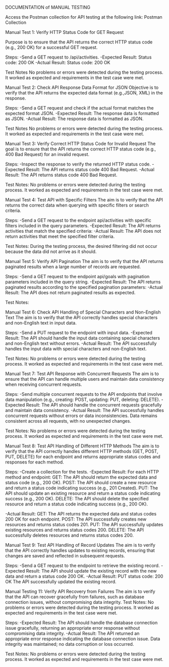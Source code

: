 DOCUMENTATION of MANUAL TESTING

Access the Postman collection for API testing at the following link: Postman Collection

Manual Test 1: Verify HTTP Status Code for GET Request

Purpose is to ensure that the API returns the correct HTTP status code (e.g., 200 OK) for a successful GET request.

Steps:
-Send a GET request to /api/activities.
-Expected Result: Status code: 200 OK
-Actual Result: Status code: 200 OK

Test Notes
No problems or errors were detected during the testing process. It worked as expected and requirements in the test case were met.


Manual Test 2: Check API Response Data Format for JSON
Objective is to verify that the API returns the expected data format (e.g.,JSON, XML) in the response.

Steps:
-Send a GET request and check if the actual format matches the expected format JSON.
-Expected Result: The response data is formatted as JSON.
-Actual Result: The response data is formatted as JSON.

Test Notes
No problems or errors were detected during the testing process. It worked as expected and requirements in the test case were met.

Manual Test 3: Verify Correct HTTP Status Code for Invalid Request
The goal is to ensure that the API returns the correct HTTP status code (e.g., 400 Bad Request) for an invalid request.

Steps:
-Inspect the response to verify the returned HTTP status code.
-Expected Result: The API returns status code 400 Bad Request.
-Actual Result: The API returns status code 400 Bad Request.

Test Notes: No problems or errors were detected during the testing process. It worked as expected and requirements in the test case were met.

Manual Test 4: Test API with Specific Filters
The aim is to verify that the API returns the correct data when querying with specific filters or search criteria.

Steps:
-Send a GET request to the endpoint api/activities with specific filters included in the query parameters.
-Expected Result: The API returns activities that match the specified criteria:
-Actual Result: The API does not return activities that meet the specified filter criteria.

Test Notes: During the testing process, the desired filtering did not occur because the data did not arrive as it should.

Manual Test 5: Verify API Pagination
The aim is to verify that the API returns paginated results when a large number of records are requested.

Steps:
-Send a GET request to the endpoint api/goals with pagination parameters included in the query string.
-Expected Result: The API returns paginated results according to the specified pagination parameters:
-Actual Result: The API does not return paginated results as expected.

Test Notes:

Manual Test 6: Check API Handling of Special Characters and Non-English Text
The aim is to verify that the API correctly handles special characters and non-English text in input data.

Steps:
-Send a PUT request to the endpoint with input data.
-Expected Result: The API should handle the input data containing special characters and non-English text without errors. 
-Actual Result: The API successfully handles the input data with special characters and non-English text.

Test Notes: No problems or errors were detected during the testing process. It worked as expected and requirements in the test case were met.

Manual Test 7: Test API Response with Concurrent Requests
The aim is to ensure that the API can handle multiple users and maintain data consistency when receiving concurrent requests.

Steps:
-Send multiple concurrent requests to the API endpoints that involve data manipulation (e.g., creating: POST, updating: PUT, deleting: DELETE).
-Expected Result: The API should handle the concurrent requests gracefully and maintain data consistency. 
-Actual Result: The API successfully handles concurrent requests without errors or data inconsistencies.
Data remains consistent across all requests, with no unexpected changes.

Test Notes: No problems or errors were detected during the testing process. It worked as expected and requirements in the test case were met.

Manual Test 8: Test API Handling of Different HTTP Methods
The aim is to verify that the API correctly handles different HTTP methods (GET, POST, PUT, DELETE) for each endpoint and returns appropriate status codes and responses for each method.

Steps:
-Create a collection for the tests.
-Expected Result: For each HTTP method and endpoint:
GET: The API should return the expected data and status code (e.g., 200 OK).
POST: The API should create a new resource and return a status code indicating success (e.g., 201 Created).
PUT: The API should update an existing resource and return a status code indicating success (e.g., 200 OK).
DELETE: The API should delete the specified resource and return a status code indicating success (e.g., 200 OK).

-Actual Result:
GET: The API returns the expected data and status codes 200 OK for each endpoint.
POST: The API successfully creates new resources and returns status codes 201.
PUT: The API successfully updates existing resources and returns status codes 200.
DELETE: The API successfully deletes resources and returns status codes 200.

Manual Test 9: Test API Handling of Record Updates
The aim is to verify that the API correctly handles updates to existing records, ensuring that changes are saved and reflected in subsequent requests.

Steps:
-Send a GET request to the endpoint to retrieve the existing record.
-Expected Result: The API should update the existing record with the new data and return a status code 200 OK. 
-Actual Result: PUT status code: 200 OK The API successfully updated the existing record.

Manual Testing 11: Verify API Recovery from Failures
The aim is to verify that the API can recover gracefully from failures, such as database connection issues, without compromising data integrity.
Test Notes: No problems or errors were detected during the testing process. It worked as expected and requirements in the test case were met.

Steps:
-Expected Result: The API should handle the database connection issue gracefully, returning an appropriate error response without compromising data integrity.
-Actual Result: The API returned an appropriate error response indicating the database connection issue.
Data integrity was maintained; no data corruption or loss occurred.

Test Notes: No problems or errors were detected during the testing process. It worked as expected and requirements in the test case were met.





